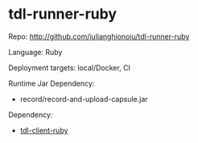 # tdl-runner-ruby

Repo: http://github.com/julianghionoiu/tdl-runner-ruby

Language: Ruby

Deployment targets: local/Docker, CI

Runtime Jar Dependency:

- record/record-and-upload-capsule.jar

Dependency:

- [tdl-client-ruby](tdl-client-ruby.md)